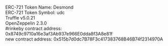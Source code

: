 ERC-721 Token Name: Desmond
<br>
ERC-721 Token Symbol: udc
<br>
Truffle v5.0.21
<br>
OpenZeppelin 2.3.0
<br>
#rinkeby contract address: 0x8749c9710a16e3af3Ab937e966E0dda8f3A8e81f
<br>
new contract address: 0x515b7d0dc7B78F3c417383768B46B74f2314970A